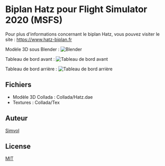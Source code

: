 # Biplan Hatz pour Flight Simulator 2020 (MSFS)

Pour plus d'informations concernant le biplan Hatz, vous pouvez visiter le site :
https://www.hatz-biplan.fr

Modèle 3D sous Blender :
![Blender](http://simvol.org/images-forum_2/hatz_001.jpg)

Tableau de bord avant :
![Tableau de bord avant](http://simvol.org/images-forum_2/hatz-avant.png)

Tableau de bord arrière :
![Tableau de bord arrière](http://simvol.org/images-forum_2/hatz-arriere.jpg)

## Fichiers
- Modèle 3D Collada : Collada/Hatz.dae
- Textures : Collada/Tex

## Auteur
[Simvol](https://www.simvol.org)

## License
[MIT](https://choosealicense.com/licenses/mit/)